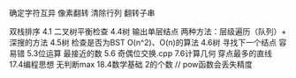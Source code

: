 确定字符互异
像素翻转
清除行列
翻转子串

双栈排序
4.1 二叉树平衡检查
4.4树	输出单层结点 两种方法：层级遍历（队列）+ 深搜的方法
4.5树	检查是否为BST  O(n^2)、O(n)的算法
4.6树  寻找下一个结点 容易错
5.3位运算 最接近的数
5.6 奇偶位交换.cpp
7.6计算几何 穿点最多的直线
17.4编程思想 无判断max
18.4数学基础 2的个数  // pow函数会丢失精度

